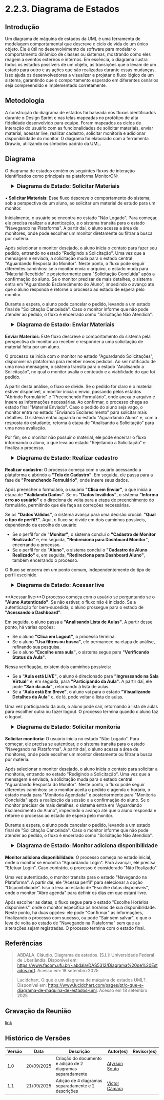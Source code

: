 # 2.2.3. Diagrama de Estados

## Introdução

Um diagrama de máquina de estados da UML é uma ferramenta de modelagem comportamental que descreve o ciclo de vida de um único objeto. Ele é útil no desenvolvimento de software para modelar o comportamento dinâmico de classes ou sistemas, mostrando como eles reagem a eventos externos e internos. Em essência, o diagrama ilustra todos os estados possíveis de um objeto, as transições que o levam de um estado para outro e as ações que são realizadas durante essas mudanças. Isso ajuda os desenvolvedores a visualizar e projetar o fluxo lógico de um sistema, garantindo que o comportamento esperado em diferentes cenários seja compreendido e implementado corretamente.

## Metodologia

A construção do diagrama de estados foi baseada nos fluxos identificados durante o Design Sprint e nas telas mapeadas no protótipo de alta fidelidade desenvolvido para equipe. Foram mapeados os ciclos de interação do usuário com as funcionalidades de solicitar materiais, enviar material, acessar live, realizar cadastro, solicitar monitoria e adicionar disponibilidade do monitor. O diagrama foi elaborado com a ferramenta Draw.io, utilizando os símbolos padrão da UML.

## Diagrama

O diagrama de estados contém os seguintes fluxos de interação identificados como principais na plataforma MonitorON:

<div style="margin-left: 20px;">
<details style="margin-bottom: 20px;">
  <summary style="font-size: 1.1rem;"><strong>Diagrama de Estado: Solicitar Materiais</strong></summary>
  <font size="2"><p style="text-align: center"><b>Figura 1:</b> Diagrama de Estado - Solicitar Materiais</p></font>
  <div style="text-align: center">

![de-SolicitandoMateriais](../imagens/DiagramaSolicitarMateriais.png)

  </div>
  <font size="2"><p style="text-align: center"><b>Autor:</b> Atyrson Souto, 2025.</p></font>
</details>
</div>

• **Solicitar Materiais**: Esse fluxo descreve o comportamento do sistema, sob a perspectiva de um aluno, ao solicitar um material de estudo para um monitor.

Inicialmente, o usuário se encontra no estado "Não Logado". Para começar, ele precisa realizar a autenticação, e o sistema transita para o estado "Navegando na Plataforma". A partir daí, o aluno acessa a área de monitores, onde pode escolher um monitor diretamente ou filtrar a busca por matéria.

Após selecionar o monitor desejado, o aluno inicia o contato para fazer seu pedido, entrando no estado "Redigindo a Solicitação". Uma vez que a mensagem é enviada, a solicitação muda para o estado central "Aguardando Resposta do Monitor". Neste ponto, o fluxo pode seguir diferentes caminhos: se o monitor envia o arquivo, o estado muda para "Material Recebido" e posteriormente para "Solicitação Concluída" após a confirmação do aluno. Se o monitor precisar de mais detalhes, o sistema entra em "Aguardando Esclarecimento do Aluno", impedindo o avanço até que o aluno responda e retorne o processo ao estado de espera pelo monitor.

Durante a espera, o aluno pode cancelar o pedido, levando a um estado final de "Solicitação Cancelada". Caso o monitor informe que não pode atender ao pedido, o fluxo é encerrado como "Solicitação Não Atendida".

<div style="margin-left: 20px;">
<details style="margin-bottom: 20px;">
  <summary style="font-size: 1.1rem;"><strong>Diagrama de Estado: Enviar Materiais</strong></summary>
  <font size="2"><p style="text-align: center"><b>Figura 1:</b> Diagrama de Estado - Enviar Materiais</p></font>
  <div style="text-align: center">

![de-SolicitandoMateriais](../imagens/DiagramaEnviarMateriais.png)

  </div>
  <font size="2"><p style="text-align: center"><b>Autor:</b> Atyrson Souto, 2025.</p></font>
</details>
</div>

**Enviar Materiais**: Este fluxo descreve o comportamento do sistema pela perspectiva do monitor ao receber e responder a uma solicitação de material feita por um aluno.

O processo se inicia com o monitor no estado "Aguardando Solicitações", disponível na plataforma para receber novos pedidos. Ao ser notificado de uma nova mensagem, o sistema transita para o estado "Analisando a Solicitação", no qual o monitor avalia o conteúdo e a viabilidade do que foi pedido.

A partir desta análise, o fluxo se divide. Se o pedido for claro e o material estiver disponível, o monitor inicia o envio, passando pelos estados "Abrindo Formulário" e "Preenchendo Formulário", onde anexa o arquivo e insere as informações necessárias. Ao confirmar, o processo chega ao estado final "Material Enviado". Caso o pedido do aluno seja vago, o monitor entra no estado "Enviando Esclarecimento" para solicitar mais detalhes. O sistema então aguarda no estado "Aguardando Aluno" e, com a resposta do estudante, retorna à etapa de "Analisando a Solicitação" para uma nova avaliação.

Por fim, se o monitor não possuir o material, ele pode encerrar o fluxo informando o aluno, o que leva ao estado "Rejeitando a Solicitação" e finaliza o processo.


<div style="margin-left: 20px;">
<details style="margin-bottom: 20px;">
  <summary style="font-size: 1.1rem;"><strong>Diagrama de Estado: Realizar cadastro</strong></summary>
  <font size="2"><p style="text-align: center"><b>Figura 1:</b> Diagrama de Estado - Realizar cadastro</p></font>
  <div style="text-align: center">

!<img width="418" height="843" alt="image" src="https://github.com/user-attachments/assets/ee41be3c-ebec-4904-93b2-3771e9d4660c" />



  </div>
  <font size="2"><p style="text-align: center"><b>Autor:</b> Felipe Matheus, 2025.</p></font>
</details>
</div>


**Realizar cadastro:** O processo começa com o usuário acessando a plataforma e abrindo a **"Tela de Cadastro"**. Em seguida, ele passa para a fase de **"Preenchendo Formulário"**, onde insere seus dados.

Após preencher o formulário, o usuário **"Clica em Enviar"**, o que inicia a etapa de **"Validando Dados"**. Se os **"Dados Inválidos"**, o sistema **"Informa erro ao usuário"** e o direciona de volta para a etapa de preenchimento do formulário, permitindo que ele faça as correções necessárias.

Se os **"Dados Válidos"**, o sistema avança para uma decisão crucial: **"Qual o tipo de perfil?"**. Aqui, o fluxo se divide em dois caminhos possíveis, dependendo da escolha do usuário:

* Se o perfil for de **"Monitor"**, o sistema conclui o **"Cadastro de Monitor Realizado"** e, em seguida, **"Redireciona para Dashboard Monitor"**, encerrando o processo.
* Se o perfil for de **"Aluno"**, o sistema conclui o **"Cadastro de Aluno Realizado"** e, em seguida, **"Redireciona para Dashboard Aluno"**, também encerrando o processo.

O fluxo se encerra em um ponto comum, independentemente do tipo de perfil escolhido.


<div style="margin-left: 20px;">
<details style="margin-bottom: 20px;">
  <summary style="font-size: 1.1rem;"><strong>Diagrama de Estado: Acessar live</strong></summary>
  <font size="2"><p style="text-align: center"><b>Figura 1:</b> Diagrama de Estado - Acessar live</p></font>
  <div style="text-align: center">

!<img width="575" height="762" alt="image" src="https://github.com/user-attachments/assets/9ea17a8b-3811-4546-a92a-16b0bfc1cdb8" />



  </div>
  <font size="2"><p style="text-align: center"><b>Autor:</b> Felipe Matheus, 2025.</p></font>
</details>
</div>


**Acessar live:**O processo começa com o usuário se perguntando se o **"Aluno Autenticado"**. Se não estiver, o fluxo não é iniciado. Se a autenticação for bem-sucedida, o aluno prossegue para o estado de **"Acessando o Dashboard"**.

Em seguida, o aluno passa a **"Analisando Lista de Aulas"**. A partir desse ponto, há várias opções:

* Se o aluno **"Clica em Logout"**, o processo termina.
* Se o aluno **"Usa filtros ou busca"**, ele permanece na etapa de análise, refinando sua pesquisa.
* Se o aluno **"Escolhe uma aula"**, o sistema segue para **"Verificando Status da Aula"**.

Nessa verificação, existem dois caminhos possíveis:

* Se a **"Aula está LIVE"**, o aluno é direcionado para **"Ingressando na Sala Virtual"** e, em seguida, para **"Participando da Aula"**. A partir daí, ele pode **"Sair da aula"**, retornando à lista de aulas.
* Se a **"Aula está Em Breve"**, o aluno vai para o estado **"Visualizando Detalhes da Aula"** e, de lá, pode voltar à lista de aulas.

Uma vez participando da aula, o aluno pode sair, retornando à lista de aulas para escolher outra ou fazer logout. O processo termina quando o aluno faz o logout.


<div style="margin-left: 20px;">
<details style="margin-bottom: 20px;">
  <summary style="font-size: 1.1rem;"><strong>Diagrama de Estado: Solicitar monitoria</strong></summary>
  <font size="2"><p style="text-align: center"><b>Figura 1:</b> Diagrama de Estado - Solicitar monitoria </p></font>
  <div style="text-align: center">

!<img width="390" height="841" alt="image" src="https://github.com/user-attachments/assets/1e2840b8-6388-4c8d-aafd-64f87a1eb0c3" />


  </div>
  <font size="2"><p style="text-align: center"><b>Autor:</b> Victor Câmara, 2025.</p></font>
</details>
</div>

**Solicitar monitoria:**  O usuário inicia no estado "Não Logado". Para começar, ele precisa se autenticar, e o sistema transita para o estado "Navegando na Plataforma". A partir daí, o aluno acessa a área de monitores, onde pode escolher um monitor diretamente ou filtrar a busca por matéria.

Após selecionar o monitor desejado, o aluno inicia o contato para solicitar a monitoria, entrando no estado "Redigindo a Solicitação". Uma vez que a mensagem é enviada, a solicitação muda para o estado central "Aguardando Resposta do Monitor". Neste ponto, o fluxo pode seguir diferentes caminhos: se o monitor aceita o pedido e agenda o horário, o estado muda para "Monitoria Agendada" e posteriormente para "Monitoria Concluída" após a realização da sessão e a confirmação do aluno. Se o monitor precisar de mais detalhes, o sistema entra em "Aguardando Esclarecimento do Aluno", impedindo o avanço até que o aluno responda e retorne o processo ao estado de espera pelo monitor.

Durante a espera, o aluno pode cancelar o pedido, levando a um estado final de "Solicitação Cancelada". Caso o monitor informe que não pode atender ao pedido, o fluxo é encerrado como "Solicitação Não Atendida".

<div style="margin-left: 20px;">
<details style="margin-bottom: 20px;">
  <summary style="font-size: 1.1rem;"><strong>Diagrama de Estado: Monitor adiciona disponibilidade</strong></summary>
  <font size="2"><p style="text-align: center"><b>Figura 1:</b> Diagrama de Estado - Monitor adiciona disponibilidade</p></font>
  <div style="text-align: center">

!<img width="508" height="616" alt="image" src="https://github.com/user-attachments/assets/751f1541-a410-46bb-97e4-ce4895acd79d" />





  </div>
  <font size="2"><p style="text-align: center"><b>Autor:</b> Victor Câmara, 2025.</p></font>
</details>
</div>

**Monitor adiciona disponibilidade:** O processo começa no estado inicial, onde o monitor se encontra "Aguardando Login". Para avançar, ele precisa "Efetuar Login". Caso contrário, o processo é considerado "Não Realizado".

Uma vez autenticado, o monitor transita para o estado "Navegando na Plataforma". A partir daí, ele "Acessa perfil" para selecionar a opção "Disponibilidade". Isso o leva ao estado de "Escolhe datas disponíveis", onde o monitor "Abre agenda" para definir os dias em que estará livre.

Após escolher as datas, o fluxo segue para o estado "Escolhe Horários disponíveis", onde o monitor especifica os horários de sua disponibilidade. Neste ponto, há duas opções: ele pode "Confirmar" as informações, finalizando o processo com sucesso, ou pode "Sair sem salvar", o que o leva de volta ao estado de "Navegando na Plataforma" sem que as alterações sejam registradas. O processo termina com o estado final.

## Referências

> ABDALA, Cláudio. Diagrama de estados. [S.l.]: Universidade Federal de Uberlândia. Disponível em: https://www.facom.ufu.br/~abdala/DAS5312/Diagrama%20de%20Estados.pdf. Acesso em: 18 setembro 2025


> Lucidchart. O que é um diagrama de máquina de estados UML?. Disponível em: https://www.lucidchart.com/pages/pt/o-que-e-diagrama-de-maquina-de-estados-uml. Acesso em 18 setembro 2025

## Gravação da Reunião

[link](https://drive.google.com/file/d/1O9Vp4Pt_Xdqm6GhE7LflMO_T6msBJJJa/view?usp=sharing)


## Histórico de Versões

| Versão | Data       | Descrição                                                  | Autor(es)                                                                                                                                              | Revisor(es) |
| ------ | ---------- | ---------------------------------------------------------- | ------------------------------------------------------------------------------------------------------------------------------------------------------ | ----------- |
| 1.0    | 20/09/2025 | Criação do documento e adição de 2 diagramas separadamente | [Atyrson Souto](https://github.com/Atyrson) []() |              |
| 1.1    | 21/09/2025 | Adição de 4 diagramas separadamente e 2 descrições| [Victor Câmara](https://github.com/Victorcamaraa) []() |              |

